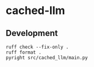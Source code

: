 # cached-llm

## Development
```
ruff check --fix-only .
ruff format .
pyright src/cached_llm/main.py
```
